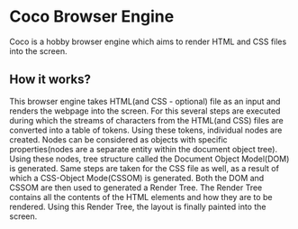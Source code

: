 # Coco Browser Engine

Coco is a hobby browser engine which aims to render HTML and CSS files into the screen.

## How it works?

This browser engine takes  HTML(and CSS - optional) file as an input and renders the webpage into the screen. For this several steps are executed during which the streams of characters from the HTML(and CSS) files are converted into a table of tokens. 
Using these tokens, individual nodes are created. 
Nodes can be considered as objects with specific properties(nodes are a separate entity within the document object tree). 
Using these nodes, tree structure called the Document Object Model(DOM) is generated. 
Same steps are taken for the CSS file as well, as a result of which a CSS-Object Mode(CSSOM) is generated. 
Both the DOM and CSSOM are then used to generated a Render Tree. The Render Tree contains all the contents of the HTML elements and how they are to be rendered. 
Using this Render Tree, the layout is finally painted into the screen.

